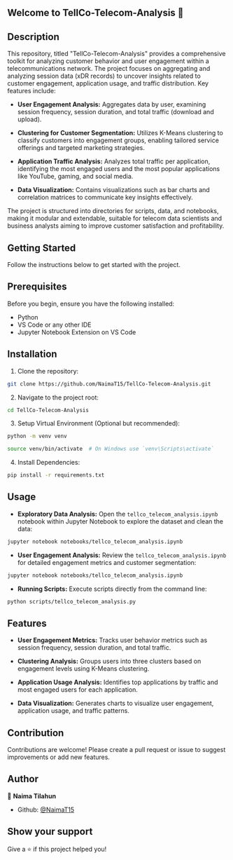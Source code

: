 ## Welcome to TellCo-Telecom-Analysis 👋

## Description

This repository, titled "TellCo-Telecom-Analysis" provides a comprehensive toolkit for analyzing customer behavior and user engagement within a telecommunications network. The project focuses on aggregating and analyzing session data (xDR records) to uncover insights related to customer engagement, application usage, and traffic distribution. Key features include:

- **User Engagement Analysis:** Aggregates data by user, examining session frequency, session duration, and total traffic (download and upload).

- **Clustering for Customer Segmentation:** Utilizes K-Means clustering to classify customers into engagement groups, enabling tailored service offerings and targeted marketing strategies.

- **Application Traffic Analysis:** Analyzes total traffic per application, identifying the most engaged users and the most popular applications like YouTube, gaming, and social media.

- **Data Visualization:** Contains visualizations such as bar charts and correlation matrices to communicate key insights effectively.

The project is structured into directories for scripts, data, and notebooks, making it modular and extendable, suitable for telecom data scientists and business analysts aiming to improve customer satisfaction and profitability.

## Getting Started

Follow the instructions below to get started with the project.

## Prerequisites

Before you begin, ensure you have the following installed:

- Python
- VS Code or any other IDE
- Jupyter Notebook Extension on VS Code

## Installation

1. Clone the repository:
```bash
git clone https://github.com/NaimaT15/TellCo-Telecom-Analysis.git
```

2. Navigate to the project root:
```bash
cd TellCo-Telecom-Analysis
```

3. Setup Virtual Environment (Optional but recommended):

```bash
python -m venv venv
```

```bash  
source venv/bin/activate  # On Windows use `venv\Scripts\activate`
```

4. Install Dependencies:
```bash
pip install -r requirements.txt
```

## Usage

- **Exploratory Data Analysis:** Open the `tellco_telecom_analysis.ipynb` notebook within Jupyter Notebook to explore the dataset and clean the data:
```bash
jupyter notebook notebooks/tellco_telecom_analysis.ipynb
```

- **User Engagement Analysis:** Review the `tellco_telecom_analysis.ipynb` for detailed engagement metrics and customer segmentation:
```bash
jupyter notebook notebooks/tellco_telecom_analysis.ipynb
```

- **Running Scripts:** Execute scripts directly from the command line:
```bash
python scripts/tellco_telecom_analysis.py
```

## Features

- **User Engagement Metrics:** Tracks user behavior metrics such as session frequency, session duration, and total traffic.
  
- **Clustering Analysis:** Groups users into three clusters based on engagement levels using K-Means clustering.

- **Application Usage Analysis:** Identifies top applications by traffic and most engaged users for each application.

- **Data Visualization:** Generates charts to visualize user engagement, application usage, and traffic patterns.

## Contribution

Contributions are welcome! Please create a pull request or issue to suggest improvements or add new features.

## Author

👤 **Naima Tilahun**

* Github: [@NaimaT15](https://github.com/NaimaT15)

## Show your support

Give a ⭐️ if this project helped you!
